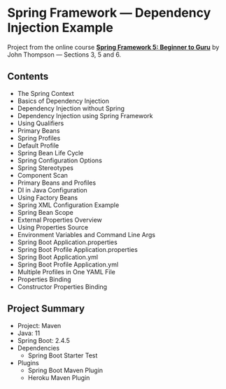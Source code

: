 # Spring Framework — Dependency Injection Example

Project from the online course [**Spring Framework 5: Beginner to Guru**](https://www.udemy.com/course/spring-framework-5-beginner-to-guru/) by John Thompson — Sections 3, 5 and 6.

## Contents

- The Spring Context
- Basics of Dependency Injection
- Dependency Injection without Spring
- Dependency Injection using Spring Framework
- Using Qualifiers
- Primary Beans
- Spring Profiles
- Default Profile
- Spring Bean Life Cycle
- Spring Configuration Options
- Spring Stereotypes
- Component Scan
- Primary Beans and Profiles
- DI in Java Configuration
- Using Factory Beans
- Spring XML Configuration Example
- Spring Bean Scope
- External Properties Overview
- Using Properties Source
- Environment Variables and Command Line Args
- Spring Boot Application.properties
- Spring Boot Profile Application.properties
- Spring Boot Application.yml
- Spring Boot Profile Application.yml
- Multiple Profiles in One YAML File
- Properties Binding
- Constructor Properties Binding

## Project Summary

- Project: Maven
- Java: 11
- Spring Boot: 2.4.5
- Dependencies
  - Spring Boot Starter Test
- Plugins
  - Spring Boot Maven Plugin
  - Heroku Maven Plugin
